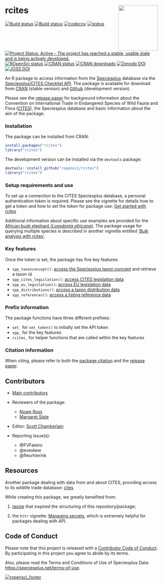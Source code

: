 # rcites <img src="man/figures/rcites_logo.png" width="130" height="150" align="right"/>

[![Build status](https://travis-ci.org/ropensci/rcites.svg?branch=master)](https://travis-ci.org/ropensci/rcites)
[![Build status](https://ci.appveyor.com/api/projects/status/kgimo4v7rvtpkp5e?svg=true)](https://ci.appveyor.com/project/KevCaz/rcites-mo3vb)
[![codecov](https://codecov.io/gh/ropensci/rcites/branch/master/graph/badge.svg)](https://codecov.io/gh/ropensci/rcites)
[![status](https://tinyverse.netlify.com/badge/rcites)](https://CRAN.R-project.org/package=rcites)
[![Project Status: Active – The project has reached a stable, usable state and is being actively developed.](https://www.repostatus.org/badges/latest/active.svg)](https://www.repostatus.org/#active)
[![ROpenSci status](https://badges.ropensci.org/244_status.svg)](https://github.com/ropensci/onboarding/issues/244)
[![CRAN status](https://www.r-pkg.org/badges/version/rcites)](https://www.r-pkg.org/badges/version/rcites)
[![CRAN downloads](https://cranlogs.r-pkg.org/badges/grand-total/rcites)](https://cran.r-project.org/package=rcites)
[![Zenodo DOI](https://zenodo.org/badge/113842199.svg)](https://zenodo.org/badge/latestdoi/113842199)
[![JOSS DOI](http://joss.theoj.org/papers/10.21105/joss.01091/status.svg)](https://doi.org/10.21105/joss.01091)



An R package to access information from the [Speciesplus](https://speciesplus.net/) database via the [Speciesplus/CITES Checklist API](https://api.speciesplus.net/documentation/v1.html). The package is available for download from [CRAN](https://cran.r-project.org/package=rcites) (stable version) and [Github](https://github.com/ropensci/rcites) (development version).

Please see the [release paper](https://doi.org/10.21105/joss.01091) for background information about the Convention on International Trade in Endangered Species of Wild Fauna and Flora ([CITES](https://cites.org)), the Speciesplus database and basic information about the aim of the package.


### Installation

The package can be installed from CRAN:

```R
install.packages("rcites")
library("rcites")
```

The development version can be installed via the `devtools` package:

```R
devtools::install_github("ropensci/rcites")
library("rcites")
```


### Setup requirements and use

To set up a connection to the CITES Speciesplus database, a personal authentication
token is required. Please see the vignette for details how to get a token and
how to set the token for package use: [Get started with rcites](https://docs.ropensci.org/rcites/articles/get_started.html)

Additional information about specific use examples are provided for the
[African bush elephant (*Loxodonta africana*)](https://docs.ropensci.org/rcites/articles/elephant.html).
The package usage for querying multiple species is described in another
vignette entitled ['Bulk analysis with rcites'](https://docs.ropensci.org/rcites/articles/bulk_analysis.html).


### Key features

Once the token is set, the package has five key features:

- `spp_taxonconcept()`: [access the Speciesplus taxon concept](https://api.speciesplus.net/documentation/v1/taxon_concepts/index.html) and retrieve a taxon id
- `spp_cites_legislation()`: [access CITES legislation data](https://api.speciesplus.net/documentation/v1/cites_legislation/index.html)
- `spp_eu_legislation()`: [access EU legislation data](https://api.speciesplus.net/documentation/v1/eu_legislation/index.html)
- `spp_distributions()`: [access a taxon distribution data](https://api.speciesplus.net/documentation/v1/distributions/index.html)
- `spp_references()`: [access a listing reference data](https://api.speciesplus.net/documentation/v1/references/index.html)


### Prefix information

The package functions have three different prefixes:

- `set_` for `set_token()` to initially set the API token
- `spp_` for the key features
- `rcites_` for helper functions that are called within the key features


### Citation information

When citing, please refer to both the [package citation](https://docs.ropensci.org/rcites/authors.html) and the [release paper](https://doi.org/10.21105/joss.01091).


## Contributors

- [Main contributors](https://github.com/ropensci/rcites/graphs/contributors)

- Reviewers of the package:
  - [Noam Ross](https://github.com/noamross)
  - [Margaret Siple](https://github.com/mcsiple)

- Editor: [Scott Chamberlain](https://github.com/sckott)

- Reporting issue(s):
  - @FVFaleiro
  - @eveskew
  - @fleurhierink



## Resources

Another package dealing with data from and about CITES, providing access to its
wildlife trade database: [cites](https://github.com/ecohealthalliance/cites/)

While creating this package, we greatly benefited from:

1. [taxize](https://github.com/ropensci/taxize) that inspired the structuring of this repository/package;

2. the `httr` vignette: [Managing secrets](https://CRAN.R-project.org/package=httr/vignettes/secrets.html), which is extremely helpful for packages dealing with API.



## Code of Conduct

Please note that this project is released with a [Contributor Code of Conduct](CONDUCT.md).
By participating in this project you agree to abide by its terms.

Also, please read the Terms and Conditions of Use of Speciesplus Data:
https://speciesplus.net/terms-of-use.



[![ropensci_footer](https://ropensci.org/public_images/ropensci_footer.png)](https://ropensci.org)
